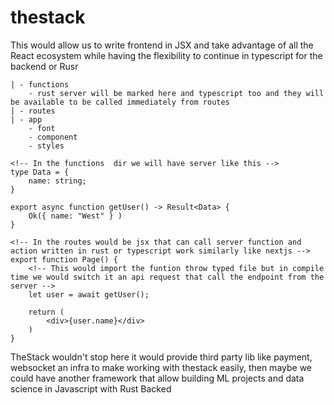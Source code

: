 # thestack

This would allow us to write frontend in JSX and take advantage of all the React ecosystem while having the flexibility to continue in typescript for the backend or Rusr

```code
| - functions
    - rust server will be marked here and typescript too and they will be available to be called immediately from routes
| - routes
| - app
    - font
    - component
    - styles

<!-- In the functions  dir we will have server like this -->
type Data = {
    name: string;
}

export async function getUser() -> Result<Data> {
    Ok({ name: "West" } )
}

<!-- In the routes would be jsx that can call server function and action written in rust or typescript work similarly like nextjs -->
export function Page() {
    <!-- This would import the funtion throw typed file but in compile time we would switch it an api request that call the endpoint from the server -->
    let user = await getUser();

    return (
        <div>{user.name}</div>
    )
}
```

TheStack wouldn't stop here it would provide third party lib like payment, websocket an infra to make working with thestack easily, then maybe we could have another framework that allow building
ML projects and data science in Javascript with Rust Backed
